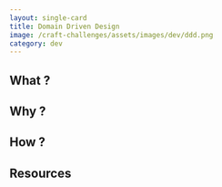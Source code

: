 ```yaml
---
layout: single-card
title: Domain Driven Design
image: /craft-challenges/assets/images/dev/ddd.png
category: dev
---
```


## What ?

## Why ?

## How ?

## Resources
